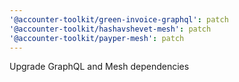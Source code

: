 ```yaml
---
'@accounter-toolkit/green-invoice-graphql': patch
'@accounter-toolkit/hashavshevet-mesh': patch
'@accounter-toolkit/payper-mesh': patch
---
```


Upgrade GraphQL and Mesh dependencies
